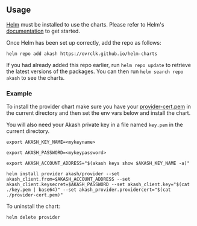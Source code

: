 ## Usage

[Helm](https://helm.sh) must be installed to use the charts. Please refer to
Helm's [documentation](https://helm.sh/docs) to get started.

Once Helm has been set up correctly, add the repo as follows:

```
helm repo add akash https://ovrclk.github.io/helm-charts
```

If you had already added this repo earlier, run `helm repo update` to retrieve
the latest versions of the packages. You can then run `helm search repo akash` to see the charts.

### Example

To install the provider chart make sure you have your [provider-cert.pem](https://docs.akash.network/operations/provider#creating-the-provider-on-the-blockchain) in the current directory and then set the env vars below and install the chart.

You will also need your Akash private key in a file named `key.pem` in the current directory.

```
export AKASH_KEY_NAME=<mykeyname>

export AKASH_PASSWORD=<mykeypassword>

export AKASH_ACCOUNT_ADDRESS="$(akash keys show $AKASH_KEY_NAME -a)"

helm install provider akash/provider --set akash_client.from=$AKASH_ACCOUNT_ADDRESS --set akash_client.keysecret=$AKASH_PASSWORD --set akash_client.key="$(cat ./key.pem | base64)" --set akash_provider.providercert="$(cat ./provider-cert.pem)"
```

To uninstall the chart:

```
helm delete provider
```
